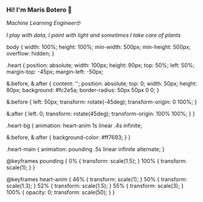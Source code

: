 ### Hi! I'm Maris Botero 🦄

<p><em>Machine Learning Engineer🤓</br>
<p>I play with data, I paint with light and sometimes I take care of plants<p>

</em></p>

<div class="heart heart-bg"></div>
<div class="heart heart-main"></div>

body {
  width: 100%;
  height: 100%;
  min-width: 500px;
  min-height: 500px;
  overflow: hidden;
}

.heart {
  position: absolute;
  width: 100px;
  height: 90px;
  top: 50%;
  left: 50%;
  margin-top: -45px;
  margin-left: -50px;
  
  &:before,
  &:after {
    content: '';
    position: absolute;
    top: 0;
    width: 50px;
    height: 80px;
    background: #fc2e5a;
    border-radius: 50px 50px 0 0;
  }
  
  &:before {
    left: 50px;
    transform: rotate(-45deg);
    transform-origin: 0 100%;
  }
  
  &:after {
    left: 0;
    transform: rotate(45deg);
    transform-origin: 100% 100%;
  }
}

.heart-bg {
  animation: heart-anim 1s linear .4s infinite;
  
  &:before,
  &:after {
    background-color: #ff7693;
  }
}

.heart-main {
  animation: pounding .5s linear infinite alternate;
}

@keyframes pounding {
  0% {
    transform: scale(1.5);
  }
  100% {
    transform: scale(1);
  }
}

@keyframes heart-anim {
  46% {
    transform: scale(1);
  }
  50% {
    transform: scale(1.3);
  }
  52% {
    transform: scale(1.5);
  }
  55% {
    transform: scale(3);
  }
  100% {
    opacity: 0;
    transform: scale(50);
  }
}
<!--
**marisbotero/marisbotero** is a ✨ _special_ ✨ repository because its `README.md` (this file) appears on your GitHub profile.

Here are some ideas to get you started:

- 🔭 I’m currently working on ...
- 🌱 I’m currently learning ...
- 👯 I’m looking to collaborate on ...
- 🤔 I’m looking for help with ...
- 💬 Ask me about ...
- 📫 How to reach me: ...
- 😄 Pronouns: ...
- ⚡ Fun fact: ...
-->
